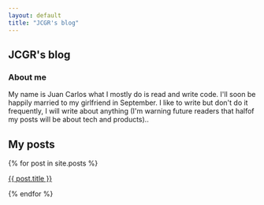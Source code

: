 ```yaml
---
layout: default
title: "JCGR's blog"
---
```


## JCGR's blog

### About me

My name is Juan Carlos what I mostly do is read and write code. I'll soon be happily married to my girlfriend in September.
I like to write but don't do it frequently, I will write about anything (I'm warning future readers that halfof my posts will be about tech and products)..

## My posts
{% for post in site.posts %}<p><a href="{{ post.url }}">{{ post.title }}</a></p>{% endfor %}
